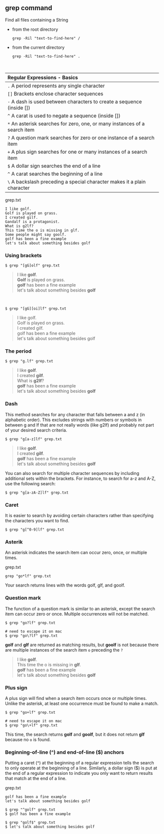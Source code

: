 ## grep command

Find all files containing a String

* from the root directory
  ```shell
  grep -Ril "text-to-find-here" /
  ```

* from the current directory
  ```shell
  grep -Ril "text-to-find-here" .
  ```
<br>

| Regular Expressions - Basics                                               |
| :--------------------------------------------------------------------------|
| `.` A period represents any single character                               |
| `[]` Brackets enclose character sequences                                  |
| `-` A dash is used between characters to create a sequence (inside [])     |
| `^` A carat is used to negate a sequence (inside [])                       |
| `*` An asterisk searches for zero, one, or many instances of a search item |
| `?` A question mark searches for zero or one instance of a search item     |
| `+` A plus sign searches for one or many instances of a search item        |
| `$` A dollar sign searches the end of a line                               |
| `^` A carat searches the beginning of a line                               |
| `\` A backslash preceding a special character makes it a plain character   |

grep.txt
```
I like golf.
Golf is played on grass.
I created gilf.
Gandalf is a protagonist.
What is g2lf?
This time the o is missing in glf.
Some people might say goolf.
golf has been a fine example
let's talk about something besides golf
```

### Using brackets

```shell
$ grep "[gG]olf" grep.txt
```

> I like **golf**.<br>
> **Golf** is played on grass.<br>
> **golf** has been a fine example<br>
> let's talk about something besides **golf**<br>

<br>

```shell
$ grep "[gG][oi]lf" grep.txt
```

> I like golf.<br>
> Golf is played on grass.<br>
> I created gilf.<br>
> golf has been a fine example<br>
> let's talk about something besides golf<br>

### The period

```shell
$ grep "g.lf" grep.txt
```

> I like **golf**.<br>
> I created **gilf**.<br>
> What is **g2lf**?<br>
> **golf** has been a fine example<br>
> let's talk about something besides **golf**<br>

### Dash

This method searches for any character that falls between a and z (in alphabetic order).
This excludes strings with numbers or symbols in between g and lf that are not really words (like g2lf) and probably not part of your desired search criteria.

```shell
$ grep "g[a-z]lf" grep.txt
```

> I like **golf**.<br>
> I created **gilf**.<br>
> **golf** has been a fine example<br>
> let's talk about something besides **golf**<br>


You can also search for multiple character sequences by including additional sets within the brackets.
For instance, to search for a-z and A-Z, use the following search:

```shell
$ grep "g[a-zA-Z]lf" grep.txt
```

### Caret

It is easier to search by avoiding certain characters rather than specifying the characters you want to find.

```shell
$ grep "g[^0-9]lf" grep.txt
```

### Asterik

An asterisk indicates the search item can occur zero, once, or multiple times.

grep.txt

```shell
grep "go*lf" grep.txt
```

Your search returns lines with the words golf, glf, and goolf.

### Question mark

The function of a question mark is similar to an asterisk, except the search item can occur zero or once.
Multiple occurrences will not be matched.

```shell
$ grep "go?lf" grep.txt

# need to escape it on mac
$ grep "go\?lf" grep.txt
```

**golf** and **glf** are returned as matching results, but **goolf** is not because there are multiple instances of the search item `o` preceding the `?`

> I like **golf**.<br>
> This time the o is missing in **glf**.<br>
> **golf** has been a fine example<br>
> let's talk about something besides **golf**<br>

### Plus sign

A plus sign will find when a search item occurs once or multiple times.
Unlike the asterisk, at least one occurrence must be found to make a match.

```shell
$ grep "go+lf" grep.txt

# need to escape it on mac
$ grep "go\+lf" grep.txt
```

This time, the search returns **golf** and **goolf**, but it does not return **glf** because no `o` is found.

### Beginning-of-line (^) and end-of-line ($) anchors

Putting a caret (^) at the beginning of a regular expression tells the search to only operate at the beginning of a line.
Similarly, a dollar sign ($) is put at the end of a regular expression to indicate you only want to return results that match at the end of a line.

grep.txt

```
golf has been a fine example
let's talk about something besides golf
```

```shell
$ grep "^golf" grep.txt
$ golf has been a fine example

$ grep "golf$" grep.txt
$ let's talk about something besides golf
```
